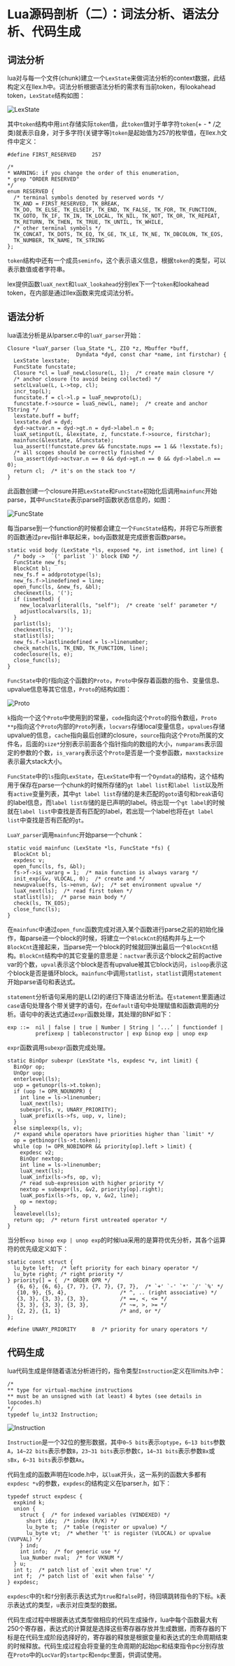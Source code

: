 Lua源码剖析（二）：词法分析、语法分析、代码生成
===============================================

词法分析
--------

lua对与每一个文件(chunk)建立一个`LexState`来做词法分析的context数据，此结构定义在llex.h中。词法分析根据语法分析的需求有当前token，有lookahead token，`LexState`结构如图：

![LexState](/images/lexstate.jpeg)

其中`token`结构中用`int`存储实际`token`值，此`token`值对于单字符`token`(+ - * /之类)就表示自身，对于多字符(关键字等)`token`是起始值为257的枚举值，在llex.h文件中定义：

    #define FIRST_RESERVED     257

    /*
    * WARNING: if you change the order of this enumeration,
    * grep "ORDER RESERVED"
    */
    enum RESERVED {
      /* terminal symbols denoted by reserved words */
      TK_AND = FIRST_RESERVED, TK_BREAK,
      TK_DO, TK_ELSE, TK_ELSEIF, TK_END, TK_FALSE, TK_FOR, TK_FUNCTION,
      TK_GOTO, TK_IF, TK_IN, TK_LOCAL, TK_NIL, TK_NOT, TK_OR, TK_REPEAT,
      TK_RETURN, TK_THEN, TK_TRUE, TK_UNTIL, TK_WHILE,
      /* other terminal symbols */
      TK_CONCAT, TK_DOTS, TK_EQ, TK_GE, TK_LE, TK_NE, TK_DBCOLON, TK_EOS,
      TK_NUMBER, TK_NAME, TK_STRING
    };

`token`结构中还有一个成员`seminfo`，这个表示语义信息，根据`token`的类型，可以表示数值或者字符串。

lex提供函数`luaX_next`和`luaX_lookahead`分别lex下一个`token`和lookahead token，在内部是通过llex函数来完成词法分析。

语法分析
--------

lua语法分析是从lparser.c中的`luaY_parser`开始：

    Closure *luaY_parser (lua_State *L, ZIO *z, Mbuffer *buff,
                          Dyndata *dyd, const char *name, int firstchar) {
      LexState lexstate;
      FuncState funcstate;
      Closure *cl = luaF_newLclosure(L, 1);  /* create main closure */
      /* anchor closure (to avoid being collected) */
      setclLvalue(L, L->top, cl);
      incr_top(L);
      funcstate.f = cl->l.p = luaF_newproto(L);
      funcstate.f->source = luaS_new(L, name);  /* create and anchor TString */
      lexstate.buff = buff;
      lexstate.dyd = dyd;
      dyd->actvar.n = dyd->gt.n = dyd->label.n = 0;
      luaX_setinput(L, &lexstate, z, funcstate.f->source, firstchar);
      mainfunc(&lexstate, &funcstate);
      lua_assert(!funcstate.prev && funcstate.nups == 1 && !lexstate.fs);
      /* all scopes should be correctly finished */
      lua_assert(dyd->actvar.n == 0 && dyd->gt.n == 0 && dyd->label.n == 0);
      return cl;  /* it's on the stack too */
    }

此函数创建一个closure并把`LexState`和`FuncState`初始化后调用`mainfunc`开始parse，其中`FuncState`表示parse时函数状态信息的，如图：

![FuncState](/images/funcstate.jpeg)

每当parse到一个function的时候都会建立一个`FuncState`结构，并将它与所嵌套的函数通过`prev`指针串联起来，`body`函数就是完成嵌套函数parse。

    static void body (LexState *ls, exposed *e, int ismethod, int line) {
      /* body ->  `(' parlist `)' block END */
      FuncState new_fs;
      BlockCnt bl;
      new_fs.f = addprototype(ls);
      new_fs.f->linedefined = line;
      open_func(ls, &new_fs, &bl);
      checknext(ls, '(');
      if (ismethod) {
        new_localvarliteral(ls, "self");  /* create 'self' parameter */
        adjustlocalvars(ls, 1);
      }
      parlist(ls);
      checknext(ls, ')');
      statlist(ls);
      new_fs.f->lastlinedefined = ls->linenumber;
      check_match(ls, TK_END, TK_FUNCTION, line);
      codeclosure(ls, e);
      close_func(ls);
    }

`FuncState`中的`f`指向这个函数的`Proto`，`Proto`中保存着函数的指令、变量信息、upvalue信息等其它信息，`Proto`的结构如图：

![Proto](/images/proto.jpeg)

`k`指向一个这个`Proto`中使用到的常量，`code`指向这个`Proto`的指令数组，`Proto **p`指向这个`Proto`内部的`Proto`列表，`locvars`存储local变量信息，`upvalues`存储upvalue的信息，`cache`指向最后创建的closure，`source`指向这个`Proto`所属的文件名，后面的`size*`分别表示前面各个指针指向的数组的大小，`numparams`表示固定的参数的个数，`is_vararg`表示这个`Proto`是否是一个变参函数，`maxstacksize`表示最大stack大小。

`FuncState`中的`ls`指向`LexState`，在`LexState`中有一个`Dyndata`的结构，这个结构用于保存在parse一个chunk的时候所存储的`gt label list`和`label list`以及所有`active`变量列表，其中`gt label list`存储的是未匹配的`goto`语句和`break`语句的label信息，而`label list存`储的是已声明的label。待出现一个`gt label`的时候就在`label list`中查找是否有匹配的label，若出现一个label也将在`gt label list`中查找是否有匹配的`gt`。

`LuaY_parser`调用`mainfunc`开始parse一个chunk：

    static void mainfunc (LexState *ls, FuncState *fs) {
      BlockCnt bl;
      expdesc v;
      open_func(ls, fs, &bl);
      fs->f->is_vararg = 1;  /* main function is always vararg */
      init_exp(&v, VLOCAL, 0);  /* create and */
      newupvalue(fs, ls->envn, &v);  /* set environment upvalue */
      luaX_next(ls);  /* read first token */
      statlist(ls);  /* parse main body */
      check(ls, TK_EOS);
      close_func(ls);
    }

在`mainfunc`中通过`open_func`函数完成对进入某个函数进行parse之前的初始化操作，每parse进一个block的时候，将建立一个`BlockCnt`的结构并与上一个`BlockCnt`连接起来，当parse完一个block的时候就回弹出最后一个`BlockCnt`结构。`BlockCnt`结构中的其它变量的意思是：`nactvar`表示这个block之前的active var的个数，`upval`表示这个block是否有upvalue被其它block访问，`isloop`表示这个block是否是循环block。`mainfunc`中调用`statlist`，`statlist`调用`statement`开始parse语句和表达式。

`statement`分析语句采用的是LL(2)的递归下降语法分析法。在`statement`里面通过`case`语句处理各个带关键字的语句，在`default`语句中处理赋值和函数调用的分析。语句中的表达式通过`expr`函数处理，其处理的BNF如下：

    exp ::=  nil | false | true | Number | String | ‘...’ | functiondef |
             prefixexp | tableconstructor | exp binop exp | unop exp

`expr`函数调用`subexpr`函数完成处理。

    static BinOpr subexpr (LexState *ls, expdesc *v, int limit) {
      BinOpr op;
      UnOpr uop;
      enterlevel(ls);
      uop = getunopr(ls->t.token);
      if (uop != OPR_NOUNOPR) {
        int line = ls->linenumber;
        luaX_next(ls);
        subexpr(ls, v, UNARY_PRIORITY);
        luaK_prefix(ls->fs, uop, v, line);
      }
      else simpleexp(ls, v);
      /* expand while operators have priorities higher than `limit' */
      op = getbinopr(ls->t.token);
      while (op != OPR_NOBINOPR && priority[op].left > limit) {
        expdesc v2;
        BinOpr nextop;
        int line = ls->linenumber;
        luaX_next(ls);
        luaK_infix(ls->fs, op, v);
        /* read sub-expression with higher priority */
        nextop = subexpr(ls, &v2, priority[op].right);
        luaK_posfix(ls->fs, op, v, &v2, line);
        op = nextop;
      }
      leavelevel(ls);
      return op;  /* return first untreated operator */
    }

当分析`exp binop exp | unop exp`的时候lua采用的是算符优先分析，其各个运算符的优先级定义如下：

    static const struct {
      lu_byte left;  /* left priority for each binary operator */
      lu_byte right; /* right priority */
    } priority[] = {  /* ORDER OPR */
       {6, 6}, {6, 6}, {7, 7}, {7, 7}, {7, 7},  /* `+' `-' `*' `/' `%' */
       {10, 9}, {5, 4},                 /* ^, .. (right associative) */
       {3, 3}, {3, 3}, {3, 3},          /* ==, <, <= */
       {3, 3}, {3, 3}, {3, 3},          /* ~=, >, >= */
       {2, 2}, {1, 1}                   /* and, or */
    };

    #define UNARY_PRIORITY     8  /* priority for unary operators */

代码生成
--------

lua代码生成是伴随着语法分析进行的，指令类型`Instruction`定义在llimits.h中：

    /*
    ** type for virtual-machine instructions
    ** must be an unsigned with (at least) 4 bytes (see details in lopcodes.h)
    */
    typedef lu_int32 Instruction;

![Instruction](/images/instruction.jpeg)

`Instruction`是一个32位的整形数据，其中`0~5 bits`表示`optype`，`6~13 bits`参数`A`，`14~22 bits`表示参数`B`，`23~31 bits`表示参数`C`，`14~31 bits`表示参数`Bx`或`sBx`，`6~31 bits`表示参数`Ax`。

代码生成的函数声明在lcode.h中，以`luaK`开头，这一系列的函数大多都有`expdesc *v`的参数，`expdesc`的结构定义在lparser.h，如下：

    typedef struct expdesc {
      expkind k;
      union {
        struct {  /* for indexed variables (VINDEXED) */
          short idx;  /* index (R/K) */
          lu_byte t;  /* table (register or upvalue) */
          lu_byte vt;  /* whether 't' is register (VLOCAL) or upvalue (VUPVAL) */
        } ind;
        int info;  /* for generic use */
        lua_Number nval;  /* for VKNUM */
      } u;
      int t;  /* patch list of `exit when true' */
      int f;  /* patch list of `exit when false' */
    } expdesc;

`expdesc`中的`t`和`f`分别表示表达式为`true`和`false`时，待回填跳转指令的下标。`k`表示表达式的类型，`u`表示对应类型的数据。

代码生成过程中根据表达式类型做相应的代码生成操作，lua中每个函数最大有250个寄存器，表达式的计算就是选择这些寄存器存放并生成数据，而寄存器的下标是在代码生成阶段选择好的，寄存器的释放是根据变量和表达式的生命周期结束的时候释放。代码生成过程会将变量的生命周期的起始pc和结束指令pc分别存放在`Proto`中的`LocVar`的`startpc`和`endpc`里面，供调试使用。
